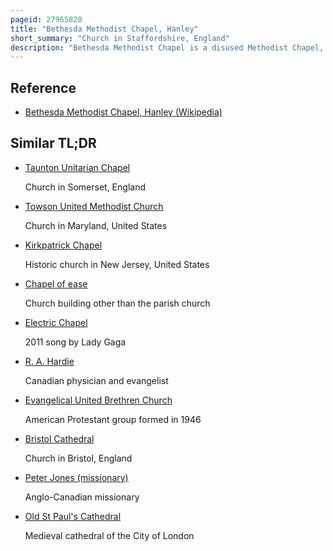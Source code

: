 ```yaml
---
pageid: 27965828
title: "Bethesda Methodist Chapel, Hanley"
short_summary: "Church in Staffordshire, England"
description: "Bethesda Methodist Chapel is a disused Methodist Chapel, in Hanley, Staffordshire, England. One of the largest Nonconformist Chapels outside London, the Building has been known as the 'Cathedral of the Potteries', being 'one of the largest and most ornate Methodist Town Chapels surviving in the Uk'."
---
```


## Reference

- [Bethesda Methodist Chapel, Hanley (Wikipedia)](https://en.wikipedia.org/?curid=27965828)

## Similar TL;DR

- [Taunton Unitarian Chapel](/tldr/en/taunton-unitarian-chapel)

  Church in Somerset, England

- [Towson United Methodist Church](/tldr/en/towson-united-methodist-church)

  Church in Maryland, United States

- [Kirkpatrick Chapel](/tldr/en/kirkpatrick-chapel)

  Historic church in New Jersey, United States

- [Chapel of ease](/tldr/en/chapel-of-ease)

  Church building other than the parish church

- [Electric Chapel](/tldr/en/electric-chapel)

  2011 song by Lady Gaga

- [R. A. Hardie](/tldr/en/r-a-hardie)

  Canadian physician and evangelist

- [Evangelical United Brethren Church](/tldr/en/evangelical-united-brethren-church)

  American Protestant group formed in 1946

- [Bristol Cathedral](/tldr/en/bristol-cathedral)

  Church in Bristol, England

- [Peter Jones (missionary)](/tldr/en/peter-jones-missionary)

  Anglo-Canadian missionary

- [Old St Paul's Cathedral](/tldr/en/old-st-pauls-cathedral)

  Medieval cathedral of the City of London
